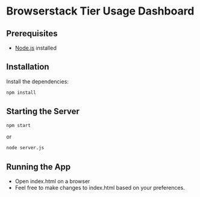 # Browserstack Tier Usage Dashboard

## Prerequisites

- [Node.js](https://nodejs.org/) installed

## Installation

Install the dependencies:

```bash
npm install

```

## Starting the Server

```bash
npm start
```

or

```bash
node server.js
```

## Running the App

- Open index.html on a browser
- Feel free to make changes to index.html based on your preferences.
